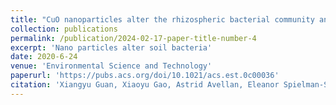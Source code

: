 ```yaml
---
title: "CuO nanoparticles alter the rhizospheric bacterial community and local nitrogen cycling for wheat grown in a calcareous soil"
collection: publications
permalink: /publication/2024-02-17-paper-title-number-4
excerpt: 'Nano particles alter soil bacteria'
date: 2020-6-24
venue: 'Environmental Science and Technology'
paperurl: 'https://pubs.acs.org/doi/10.1021/acs.est.0c00036'
citation: 'Xiangyu Guan, Xiaoyu Gao, Astrid Avellan, Eleanor Spielman-Sun, Jiang Xu, Stephanie Laughton, Jie Yun, Yilin Zhang, Garret D. Bland, Ying Zhang, Ruirui Zhang, Xusheng Wang, Elizabeth A. Casman, and Gregory V. Lowry (2020). &quot;CuO nanoparticles alter the rhizospheric bacterial community and local nitrogen cycling for wheat grown in a calcareous soil.&quot; <i>Environmental Science and Technology</i>.'
---
```


